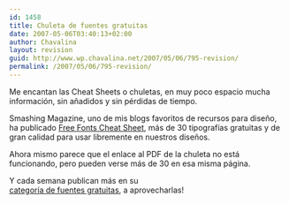 ```yaml
---
id: 1458
title: Chuleta de fuentes gratuitas
date: 2007-05-06T03:40:13+02:00
author: Chavalina
layout: revision
guid: http://www.wp.chavalina.net/2007/05/06/795-revision/
permalink: /2007/05/06/795-revision/
---
```

Me encantan las Cheat Sheets o chuletas, en muy poco espacio mucha informaci&oacute;n, sin a&ntilde;adidos y sin pérdidas de tiempo.

Smashing Magazine, uno de mis blogs favoritos de recursos para dise&ntilde;o, ha publicado <a href="http://www.smashingmagazine.com/cheatsheet/freefont.html" target="_blank">Free Fonts Cheat Sheet</a>, más de 30 tipograf&iacute;as gratuitas y de gran calidad para usar libremente en nuestros dise&ntilde;os.

Ahora mismo parece que el enlace al PDF de la chuleta no está funcionando, pero pueden verse más de 30 en esa misma página.

Y cada semana publican más en su  
<a href="http://www.smashingmagazine.com/category/fonts/" target="_blank">categor&iacute;a de fuentes gratuitas</a>, a aprovecharlas!